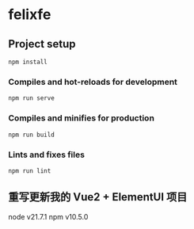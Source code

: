 # felixfe

## Project setup
```
npm install
```

### Compiles and hot-reloads for development
```
npm run serve
```

### Compiles and minifies for production
```
npm run build
```

### Lints and fixes files
```
npm run lint
```


## 重写更新我的 Vue2 + ElementUI 项目

node v21.7.1
npm v10.5.0

